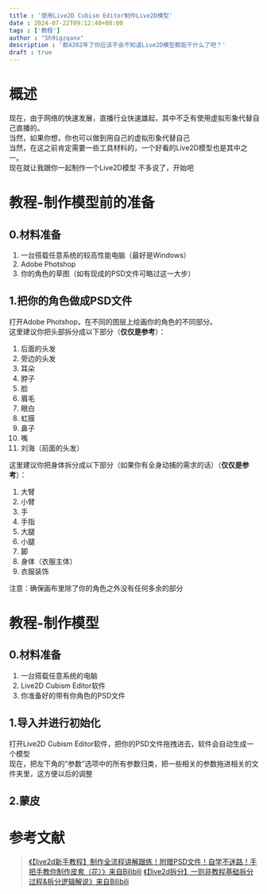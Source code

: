 ```yaml
---
title : '使用Live2D Cubism Editor制作Live2D模型'
date : 2024-07-22T09:12:40+08:00
tags : ['教程']
author : "5h9igzqanx"
description : '都4202年了你应该不会不知道Live2D模型都能干什么了吧？'
draft : true
---
```


# 概述

现在，由于网络的快速发展，直播行业快速雄起，其中不乏有使用虚拟形象代替自己直播的。  
当然，如果你想，你也可以做到用自己的虚拟形象代替自己  
当然，在这之前肯定需要一些工具材料的，一个好看的Live2D模型也是其中之一。  
现在就让我跟你一起制作一个Live2D模型
不多说了，开始吧  

# 教程-制作模型前的准备

## 0.材料准备

1. 一台搭载任意系统的较高性能电脑（最好是Windows）
2. Adobe Photshop
3. 你的角色的草图（如有现成的PSD文件可略过这一大步）

## 1.把你的角色做成PSD文件

打开Adobe Photshop，在不同的图层上绘画你的角色的不同部分。  
这里建议你把头部拆分成以下部分（**仅仅是参考**）：  

1. 后面的头发  
2. 旁边的头发  
3. 耳朵  
4. 脖子  
5. 脸  
6. 眉毛  
7. 眼白  
8. 虹膜  
9. 鼻子  
10. 嘴  
11. 刘海（前面的头发）  

这里建议你把身体拆分成以下部分（如果你有全身动捕的需求的话）（**仅仅是参考**）：  

1. 大臂  
2. 小臂  
3. 手  
4. 手指  
5. 大腿  
6. 小腿  
7. 脚  
8. 身体（衣服主体）  
9. 衣服装饰  

注意：确保画布里除了你的角色之外没有任何多余的部分

# 教程-制作模型

## 0.材料准备

1. 一台搭载任意系统的电脑
2. Live2D Cubism Editor软件
3. 你准备好的带有你角色的PSD文件

## 1.导入并进行初始化

打开Live2D Cubism Editor软件，把你的PSD文件拖拽进去，软件会自动生成一个模型  
现在，把左下角的“参数”选项中的所有参数归类，把一些相关的参数拖进相关的文件夹里，这方便以后的调整

## 2.蒙皮

# 参考文献

> [《【live2d新手教程】制作全流程讲解跟练！附赠PSD文件！自学不迷路！手把手教你制作皮套（花）》来自Bilibili](https://www.bilibili.com/video/BV1xz421S7Kj/)
> [《【live2d拆分】一则非教程基础拆分过程&拆分逻辑解说》来自Bilibili](https://www.bilibili.com/video/BV1EM4m1m7cF)